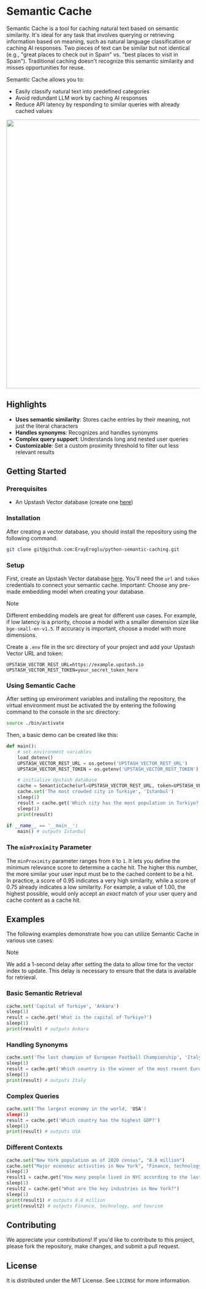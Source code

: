# Semantic Cache

Semantic Cache is a tool for caching natural text based on semantic similarity. It's ideal for any task that involves querying or retrieving information based on meaning, such as natural language classification or caching AI responses. Two pieces of text can be similar but not identical (e.g., "great places to check out in Spain" vs. "best places to visit in Spain"). Traditional caching doesn't recognize this semantic similarity and misses opportunities for reuse.

Semantic Cache allows you to:

- Easily classify natural text into predefined categories
- Avoid redundant LLM work by caching AI responses
- Reduce API latency by responding to similar queries with already cached values

<img src="./assets/how-semantic-cache-works.png" width="700">

## Highlights

- **Uses semantic similarity**: Stores cache entries by their meaning, not just the literal characters
- **Handles synonyms**: Recognizes and handles synonyms
- **Complex query support**: Understands long and nested user queries
- **Customizable**: Set a custom proximity threshold to filter out less relevant results

## Getting Started

### Prerequisites

- An Upstash Vector database (create one [here](https://console.upstash.com/vector))

### Installation

After creating a vector database, you should install the repository using the following command.

```bash
git clone git@github.com:ErayEroglu/python-semantic-caching.git 
```

### Setup

First, create an Upstash Vector database [here](https://console.upstash.com/vector). You'll need the `url` and `token` credentials to connect your semantic cache. Important: Choose any pre-made embedding model when creating your database.

> [!NOTE]  
> Different embedding models are great for different use cases. For example, if low latency is a priority, choose a model with a smaller dimension size like `bge-small-en-v1.5`. If accuracy is important, choose a model with more dimensions.

Create a `.env` file in the src directory of your project and add your Upstash Vector URL and token:

```plaintext
UPSTASH_VECTOR_REST_URL=https://example.upstash.io
UPSTASH_VECTOR_REST_TOKEN=your_secret_token_here
```

### Using Semantic Cache

After setting up environment variables and installing the repository, the virtual environment must be activated the  by entering the following command to the console in the src directory:

```bash
source ./bin/activate
 ```

Then, a basic demo can be created like this:

```python
def main():
    # set environment variables
    load_dotenv()
    UPSTASH_VECTOR_REST_URL = os.getenv('UPSTASH_VECTOR_REST_URL')
    UPSTASH_VECTOR_REST_TOKEN = os.getenv('UPSTASH_VECTOR_REST_TOKEN')

    # initialize Upstash database
    cache = SemanticCache(url=UPSTASH_VECTOR_REST_URL, token=UPSTASH_VECTOR_REST_TOKEN, min_proximity=0.7)
    cache.set('The most crowded city in Turkiye', 'Istanbul')
    sleep(1)
    result = cache.get('Which city has the most population in Turkiye?')
    sleep(1)
    print(result)
    
if __name__ == '__main__':
    main() # outputs Istanbul
```

### The `minProximity` Parameter

The `minProximity` parameter ranges from `0` to `1`. It lets you define the minimum relevance score to determine a cache hit. The higher this number, the more similar your user input must be to the cached content to be a hit. In practice, a score of 0.95 indicates a very high similarity, while a score of 0.75 already indicates a low similarity. For example, a value of 1.00, the highest possible, would only accept an _exact_ match of your user query and cache content as a cache hit.

## Examples

The following examples demonstrate how you can utilize Semantic Cache in various use cases:

> [!NOTE]  
> We add a 1-second delay after setting the data to allow time for the vector index to update. This delay is necessary to ensure that the data is available for retrieval.

### Basic Semantic Retrieval

```python
cache.set('Capital of Turkiye', 'Ankara')
sleep(1)
result = cache.get('What is the capital of Turkiye?')
sleep(1)
print(result) # outputs Ankara
```

### Handling Synonyms

```python
cache.set('The last champion of European Football Championship', 'Italy')
sleep(1)
result = cache.get('Which country is the winner of the most recent European Football Championship?')
sleep(1)
print(result) # outputs Italy
```

### Complex Queries

```python
cache.set('The largest economy in the world, 'USA')
sleep(1)
result = cache.get('Which country has the highest GDP?')
sleep(1)
print(result) # outputs USA
```

### Different Contexts

```python
cache.set("New York population as of 2020 census", "8.8 million")
cache.set("Major economic activities in New York", "Finance, technology, and tourism")
sleep(1)
result1 = cache.get("How many people lived in NYC according to the last census?")
sleep(1)
result2 = cache.get("What are the key industries in New York?")
sleep(1)
print(result1) # outputs 8.8 million
print(result2) # outputs Finance, technology, and tourism
```

## Contributing

We appreciate your contributions! If you'd like to contribute to this project, please fork the repository, make changes, and submit a pull request.

## License

It is distributed under the MIT License. See `LICENSE` for more information.
